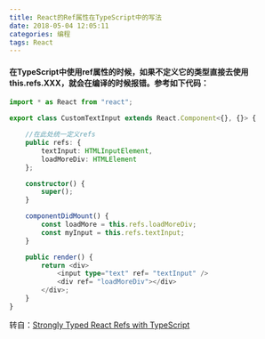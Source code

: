 ```yaml
---
title: React的Ref属性在TypeScript中的写法
date: 2018-05-04 12:05:11
categories: 编程
tags: React
---
```



#### 在TypeScript中使用ref属性的时候，如果不定义它的类型直接去使用this.refs.XXX，就会在编译的时候报错。参考如下代码：

<!--more-->
```TypeScript
import * as React from "react";

export class CustomTextInput extends React.Component<{}, {}> {

    //在此处统一定义refs
    public refs: {
        textInput: HTMLInputElement,
        loadMoreDiv: HTMLElement
    };

    constructor() {
        super();
    }

    componentDidMount() {
        const loadMore = this.refs.loadMoreDiv;
        const myInput = this.refs.textInput;
    }

    public render() {
        return <div>
            <input type="text" ref= "textInput" />
            <div ref= "loadMoreDiv"></div>
        </div>;
    }
}
```
转自：[Strongly Typed React Refs with TypeScript][1]


  [1]: https://goenning.net/2016/11/02/strongly-typed-react-refs-with-typescript/
